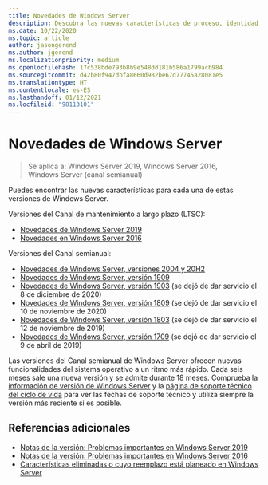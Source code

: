 ```yaml
---
title: Novedades de Windows Server
description: Descubra las nuevas características de proceso, identidad, administración, automatización, redes, seguridad y almacenamiento de Windows Server.
ms.date: 10/22/2020
ms.topic: article
author: jasongerend
ms.author: jgerend
ms.localizationpriority: medium
ms.openlocfilehash: 17c538bde793b8b9e548dd181b586a1799acb984
ms.sourcegitcommit: d42b80f947dbfa8660d982be67d77745a28081e5
ms.translationtype: HT
ms.contentlocale: es-ES
ms.lasthandoff: 01/12/2021
ms.locfileid: "98113101"
---
```

# <a name="whats-new-in-windows-server"></a>Novedades de Windows Server

> Se aplica a: Windows Server 2019, Windows Server 2016, Windows Server (canal semianual)

Puedes encontrar las nuevas características para cada una de estas versiones de Windows Server.

Versiones del Canal de mantenimiento a largo plazo (LTSC):

- [Novedades de Windows Server 2019](../get-started-19/whats-new-19.md)
- [Novedades en Windows Server 2016](whats-new-in-windows-server-2016.md)

Versiones del Canal semianual:

- [Novedades de Windows Server, versiones 2004 y 20H2](whats-new-in-windows-server-2004.md)
- [Novedades de Windows Server, versión 1909](../get-started-19/whats-new-in-windows-server-1903-1909.md) 
- [Novedades de Windows Server, versión 1903](../get-started-19/whats-new-in-windows-server-1903-1909.md) (se dejó de dar servicio el 8 de diciembre de 2020)
- [Novedades de Windows Server, versión 1809](whats-new-in-windows-server-1809.md) (se dejó de dar servicio el 10 de noviembre de 2020)
- [Novedades de Windows Server, versión 1803](whats-new-in-windows-server-1803.md) (se dejó de dar servicio el 12 de noviembre de 2019)
- [Novedades de Windows Server, versión 1709](whats-new-in-windows-server-1709.md) (se dejó de dar servicio el 9 de abril de 2019)

Las versiones del Canal semianual de Windows Server ofrecen nuevas funcionalidades del sistema operativo a un ritmo más rápido. Cada seis meses sale una nueva versión y se admite durante 18 meses. Comprueba la [información de versión de Windows Server](windows-server-release-info.md) y la [página de soporte técnico del ciclo de vida](https://support.microsoft.com/lifecycle) para ver las fechas de soporte técnico y utiliza siempre la versión más reciente si es posible.

## <a name="additional-references"></a>Referencias adicionales

- [Notas de la versión: Problemas importantes en Windows Server 2019](../get-started-19/rel-notes-19.md)
- [Notas de la versión: Problemas importantes en Windows Server 2016](Windows-Server-2016-GA-Release-Notes.md)
- [Características eliminadas o cuyo reemplazo está planeado en Windows Server](../get-started-19/removed-features.md)